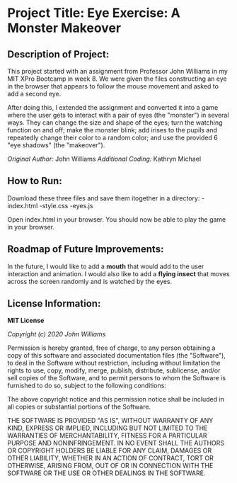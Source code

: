 # Project Title: Eye Exercise: A Monster Makeover

## Description of Project: 
This project started with an assignment from Professor John Williams in my MIT XPro Bootcamp in week 8.  We were given the files constructing an eye in the browser that appears to follow the mouse movement and asked to add a second eye.

After doing this, I extended the assignment and converted it into a game where the user gets to interact with a pair of eyes (the "monster") in several ways.  They can change the size and shape of the eyes; turn the watching function on and off; make the monster blink; add irises to the pupils and repeatedly change their color to a random color; and use the provided 6 "eye shadows" (the "makeover").

*Original Author:* John Williams
*Additional Coding:* Kathryn Michael

## How to Run:

Download these three files and save them itogether in a directory:
-index.html
-style.css
-eyes.js

Open index.html in your browser. You should now be able to play the game in your browser.

## Roadmap of Future Improvements:

In the future, I would like to add a **mouth** that would add to the user interaction and animation.  I would also like to add a **flying insect** that moves across the screen randomly and is watched by the eyes.

## License Information:

**MIT License**

*Copyright (c) 2020 John Williams*

Permission is hereby granted, free of charge, to any person obtaining a copy
of this software and associated documentation files (the "Software"), to deal
in the Software without restriction, including without limitation the rights
to use, copy, modify, merge, publish, distribute, sublicense, and/or sell
copies of the Software, and to permit persons to whom the Software is
furnished to do so, subject to the following conditions:

The above copyright notice and this permission notice shall be included in all
copies or substantial portions of the Software.

THE SOFTWARE IS PROVIDED "AS IS", WITHOUT WARRANTY OF ANY KIND, EXPRESS OR
IMPLIED, INCLUDING BUT NOT LIMITED TO THE WARRANTIES OF MERCHANTABILITY,
FITNESS FOR A PARTICULAR PURPOSE AND NONINFRINGEMENT. IN NO EVENT SHALL THE
AUTHORS OR COPYRIGHT HOLDERS BE LIABLE FOR ANY CLAIM, DAMAGES OR OTHER
LIABILITY, WHETHER IN AN ACTION OF CONTRACT, TORT OR OTHERWISE, ARISING FROM,
OUT OF OR IN CONNECTION WITH THE SOFTWARE OR THE USE OR OTHER DEALINGS IN THE
SOFTWARE.